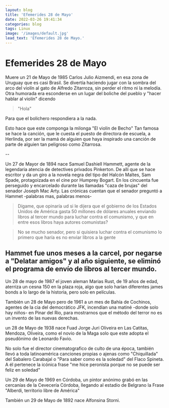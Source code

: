 ```yaml
---
layout: blog
title: 'Efemerides 28 de Mayo'
date: 2022-03-26 19:41:34
categories: blog
tags: Linux
image: '/images/default.jpg'
lead_text: 'Efemerides 28 de Mayo.'
---
```


# Efemerides 28 de Mayo


Muere un 21 de Mayo de 1985 Carlos Julio Aizmendi, en esa zona de Uruguay que es casi Brasil. Se divertía haciendo jugar con la sombra del arco del violín al gato de Alfredo Zitarroza, sin perder el ritmo ni la melodía.  Otra humorada era esconderse en un lugar del boliche del pueblo y "hacer hablar al violín" dicendo 

> "Hola"

Para que el bolichero respondiera a la nada.

Esto hace que este componga la milonga "El violin de Becho" Tan famosa se hace la canción, que le cuesta el puesto de directora de escuela, a Herlinda, por ser la mamá de alguien que haya inspirado una canción de parte de alguien tan peligroso como Zitarrosa.  


--

Un 27 de Mayor de 1894 nace Samuel Dashiell Hammett, agente de la legendaria atencia de detectives privados Pinkerton.  De allí que se hace escritor y da un giro a la novela negra del tipo del Halcón Maltes, Sam Spade, protagoizada en el cine por Humprey Bogart.  En los cincuenta fue perseguido y encarcelado durante las llamadas "caza de brujas" del senador Joseph Mac Arty.  Las crónicas cuentan que el senador preguntó a Hammet -palabras mas, palabras menos-

> Dígame, que opinaría ud si le dijera que el gobierno de los Estados Unidos de América gasta 50 millones de dólares anuales enviando libros al tercer mundo para luchar contra el comunismo, y que en entre esos libros haya autores comunistas?

> No se mucho senador, pero si quisiera luchar contra el comunismo lo primero que haría es no enviar libros a la gente

Hammet fue unos meses a la carcel, por negarse a "Delatar amigos" y al año siguiente, se eliminó el programa de envío de libros al tercer mundo.
--

Un 28 de mayo de 1987 el joven aleman Marias Rust, de 19 años de edad, aterriza un cesna 150 en la plaza roja, algo que solo harían diferentes james bonds a lo largo de la historia, pero solo en películas.

También un 28 de Mayo pero de 1961 a un mes de Bahía de Cochinos, agentes de la cia del democrático JFK, incendian una matiné -donde solo hay niños- en Pinar del Rio, para mostrarnos que el método del terror no es un invento de las nuevas derechas.

un 28 de Mayo de 1938 nace Fuad Jorge Juri Oliveira en Las Catitas, Mendoza, Oliveira, como el novio de la Maga solo que este adopta el pseudónimo de Leonardo Favio.

No solo fue el director cinematografico de culto de una época, también llevó a toda latinoamérica canciones propias o ajenas como "Chiquillada" del Sabalero Carabajal o "Para saber como es la soledad" del Flaco Spineta. A él pertenece la icónica frase "me hice peronista porque no se puede ser feliz en soledad"

Un 29 de Mayo de 1969 en Córdoba, un pintor anónimo grabó en las cercanías de la Cevecería Córdoba, llegando al estadio de Belgrano la Frase "Alberdi, territorio libre de América"

También un 29 de Mayo de 1892 nace Alfonsina Storni.

